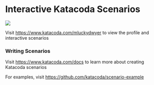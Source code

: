 # Interactive Katacoda Scenarios

[![](http://shields.katacoda.com/katacoda/mluckydwyer/count.svg)](https://www.katacoda.com/mluckydwyer "Get your profile on Katacoda.com")

Visit https://www.katacoda.com/mluckydwyer to view the profile and interactive scenarios

### Writing Scenarios
Visit https://www.katacoda.com/docs to learn more about creating Katacoda scenarios

For examples, visit https://github.com/katacoda/scenario-example
